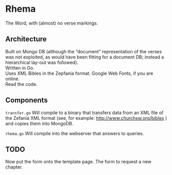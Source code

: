 Rhema
=====

The Word, with (almost) no verse markings.

Architecture
------------

Built on Mongo DB (although the “document” representation of the verses was not exploited, as would have been fitting for a document DB; instead a hierarchical lay-out was followed).  
Written in Go.  
Uses XML Bibles in the Zepfania format.
Google Web Fonts, if you are online.  
Read the code.  

Components
----------
`transfer.go` Will compile to a binary that transfers data from an XML file of the Zefania XML format (see, for example: http://www.churchsw.org/bibles ) and copies them into MongoDB.

`rhema.go` Will compile into the webserver that answers to queries.


TODO
----

Now put the form onto the template page. The form to request a new chapter.
